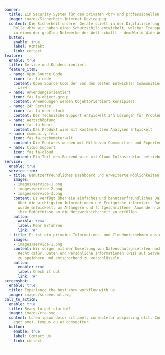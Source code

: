 ```yaml
---
banner:
  title: Ein Security System für den privaten <br> und professionellen Einsatz
  image: images/Sicherheit-Internet-Device.png
  content: Die Sicherheit unserer Geräte spielt in der Digitalisierung eine wichtige
    Rolle <br> wir haben einen Schutzschild entwickelt, welcher Transparenz und Vertrauen
    in einem der größten Netzwerke der Welt schafft - dem World Wide Web
  button:
    enable: true
    label: Kontakt
    link: contact
feature:
  enable: true
  title: Service und Kundenorientiert
  feature_item:
  - name: Open Source Code
    icon: fas fa-code
    content: Open Source Code der von den besten Entwickler Communities weiterentwickelt
      wird
  - name: Anwendungsorientiert
    icon: fas fa-object-group
    content: Anwendungen werden Objektorientiert konzipiert
  - name: 24h Service
    icon: fas fa-user-clock
    content: Der Technische Support entwickelt 24h Lösungen für Probleme
  - name: Wertschöpfung
    icon: fas fa-heart
    content: Das Produkt wird mit Kosten-Nutzen Analysen entwickelt
  - name: Community Test
    icon: fas fa-tachometer-alt
    content: Die Features werden mit Hilfe von Communities und Experten getestet
  - name: Cloud Support
    icon: fas fa-cloud
    content: Ein Teil des Backend wird mit Cloud Infrastruktur betrieben
service:
  enable: true
  service_item:
  - title: Benutzerfreundliches Dashboard und erweiterte Möglichkeiten.
    images:
    - images/service-1.png
    - images/service-2.png
    - images/service-3.png
    content: Es verfügt über ein einfaches und benutzerfreundliches Dashboard, das
      über die wichtigsten Informationen und Ereignisse informiert. Das Dashboard
      wurde entwickelt, um Anfängern und fortgeschrittenen Anwendern zu dienen und
      ihre Bedürfnisse an die Netzwerksicherheit zu erfüllen.
    button:
      enable: true
      label: Mehr Erfahren
      link: "#"
  - title: Es ist ein privates Informations- und Cloudunternehmen aus der EU
    images:
    - images/service-1.png
    content: Wir sorgen mit der Umsetzung von Datenschutzgesetzten nach Europäischen
      Recht dafür, Daten und Persönliche Informationen (PII) auf Server in der EU
      zu speichern und entsprechend zu verschlüsseln.
    button:
      enable: true
      label: Check it out
      link: "#"
screenshot:
  enable: true
  title: Experience the best <br> workflow with us
  image: images/screenshot.svg
call_to_action:
  enable: true
  title: Ready to get started?
  image: images/cta.svg
  content: Lorem ipsum dolor sit amet, consectetur adipiscing elit. Consequat tristique
    eget amet, tempus eu at consecttur.
  button:
    enable: true
    label: Contact Us
    link: contact

---
```


